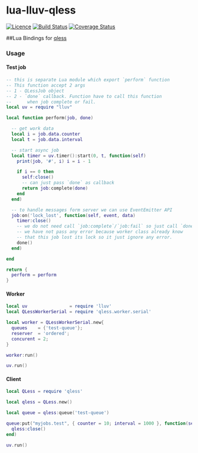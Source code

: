 # lua-lluv-qless
[![Licence](http://img.shields.io/badge/Licence-MIT-brightgreen.svg)](LICENSE)
[![Build Status](https://travis-ci.org/moteus/lua-lluv-qless.svg?branch=master)](https://travis-ci.org/moteus/lua-lluv-qless)
[![Coverage Status](https://coveralls.io/repos/github/moteus/lua-lluv-qless/badge.svg?branch=master)](https://coveralls.io/github/moteus/lua-lluv-qless?branch=master)

##Lua Bindings for [qless](https://github.com/seomoz/qless-core)

### Usage

#### Test job
```Lua
-- this is separate Lua module which export `perform` function
-- This function accept 2 args
-- 1 - QLessJob object
-- 2 - `done` callback. Function have to call this function 
--      when job complete or fail.
local uv = require "lluv"

local function perform(job, done)

  -- get work data
  local i = job.data.counter
  local t = job.data.interval

  -- start async job
  local timer = uv.timer():start(0, t, function(self)
    print(job, '#', i) i = i - 1

    if i == 0 then
      self:close()
      -- can just pass `done` as callback
      return job:complete(done)
    end
  end)

  -- to handle messages form server we can use EventEmitter API
  job:on('lock_lost', function(self, event, data)
    timer:close()
    -- we do not need call `job:complete`/`job:fail` so just call `done`
    -- we have not pass any error because worker class already know
    -- that this job lost its lock so it just ignore any error.
    done()
  end)

end

return {
  perform = perform
}
```

#### Worker
```Lua
local uv                = require 'lluv'
local QLessWorkerSerial = require 'qless.worker.serial'

local worker = QLessWorkerSerial.new{
  queues    = {'test-queue'};
  reserver  = 'ordered';
  concurent = 2;
}

worker:run()

uv.run()
```

#### Client
```Lua
local QLess = require 'qless'

local qless = QLess.new()

local queue = qless:queue('test-queue')

queue:put("myjobs.test", { counter = 10; interval = 1000 }, function(self, err, jid)
  qless:close()
end)

uv.run()
```
